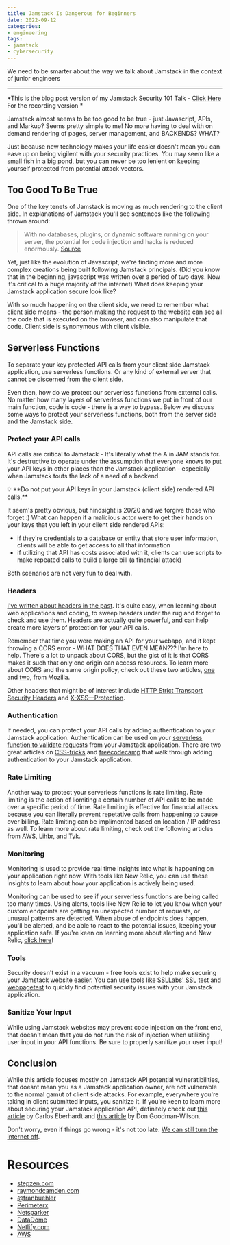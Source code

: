 ```yaml
---
title: Jamstack Is Dangerous for Beginners
date: 2022-09-12
categories:
- engineering
tags:
- jamstack
- cybersecurity
---
```


We need to be smarter about the way we talk about Jamstack in the context of junior engineers

---

*This is the blog post version of my Jamstack Security 101 Talk - [Click Here](https://www.twitch.tv/videos/1225257842?filter=all&sort=time) For the recording version *

Jamstack almost seems to be too good to be true - just Javascript, APIs, and Markup? Seems pretty simple to me! No more having to deal with on demand rendering of pages, server management, and BACKENDS? WHAT?

Just because new technology makes your life easier doesn't mean you can ease up on being vigilent with your security practices. You may seem like a small fish in a big pond, but you can never be too lenient on keeping yourself protected from potential attack vectors. 

## Too Good To Be True

One of the key tenets of Jamstack is moving as much rendering to the client side. In explanations of Jamstack you'll see sentences like the following thrown around:

> With no databases, plugins, or dynamic software running on your server, the potential for code injection and hacks is reduced enormously. [Source](https://builtvisible.com/go-static-try-jamstack/)
> 

Yet, just like the evolution of Javascript, we're finding more and more complex creations being built following Jamstack principals. (Did you know that in the beginning, javascript was written over a period of two days. Now it's critical to a huge majority of the internet) What does keeping your Jamstack application secure look like?

With so much happening on the client side, we need to remember what client side means - the person making the request to the website can see all the code that is executed on the browser, and can also manipulate that code. Client side is synonymous with client visible. 

## Serverless Functions

To separate your key protected API calls from your client side Jamstack application, use serverless functions. Or any kind of external server that cannot be discerned from the client side. 

Even then, how do we protect our serverless functions from external calls. No matter how many layers of serverless functions we put in front of our main function, code is code - there is a way to bypass. Below we discuss some ways to protect your serverless functions, both from the server side and the Jamstack side. 

### Protect your API calls

API calls are critical to Jamstack - It's literally what the A in JAM stands for. It's destructive to operate under the assumption that everyone knows to put your API keys in other places than the Jamstack application - especially when Jamstack touts the lack of a need of a backend. 

<aside>
💡 **Do not put your API keys in your Jamstack (client side) rendered API calls.**

</aside>

It seem's pretty obvious, but hindsight is 20/20 and we forgive those who forget :) What can happen if a malicious actor were to get their hands on your keys that you left in your client side rendered APIs:

- if they're credentials to a database or entity that store user information, clients will be able to get access to all that information
- if utilizing that API has costs associated with it, clients can use scripts to make repeated calls to build a large bill (a financial attack)

Both scenarios are not very fun to deal with. 

### Headers

[I've written about headers in the past](https://blog.ali.dev/engineering/2020/09/29/content-type/).  It's quite easy, when learning about web applications and coding, to sweep headers under the rug and forget to check and use them. Headers are actually quite powerful, and can help create more layers of protection for your API calls. 

Remember that time you were making an API for your webapp, and it kept throwing a CORS error - WHAT DOES THAT EVEN MEAN??? I'm here to help. There's a lot to unpack about CORS, but the gist of it is that CORS makes it such that only one origin can access resources. To learn more about CORS and the same origin policy, check out these two articles, [one](https://developer.mozilla.org/en-US/docs/Web/Security/Same-origin_policy) and [two](https://developer.mozilla.org/en-US/docs/Web/HTTP/CORS), from Mozilla.

Other headers that might be of interest include [HTTP Strict Transport Security Headers](https://developer.mozilla.org/en-US/docs/Web/HTTP/Headers/Strict-Transport-Security) and [X-XSS—Protection](https://developer.mozilla.org/en-US/docs/Web/HTTP/Headers/X-XSS-Protection). 

### Authentication

If needed, you can protect your API calls by adding authentication to your Jamstack application. Authentication can be used on your [serverless function to validate requests](https://stackoverflow.com/questions/12296017/how-to-validate-an-oauth-2-0-access-token-for-a-resource-server) from your Jamstack application. There are two great articles on [CSS-tricks](https://css-tricks.com/apis-and-authentication-on-the-jamstack/) and [freecodecamp](https://www.freecodecamp.org/news/building-jamstack-apps/) that walk through adding authentication to your Jamstack application. 

### Rate Limiting

Another way to protect your serverless functions is rate limiting. Rate limiting is the action of liomiting a certain number of API calls to be made over a specific period of time. Rate limiting is effective for financial attacks because you can literally prevent repetative calls from happening to cause over billing. Rate limiting can be implimented based on location / IP address as well. To learn more about rate limiting, check out the following articles from [AWS](https://aws.amazon.com/blogs/architecture/rate-limiting-strategies-for-serverless-applications/), [Lihbr](https://lihbr.com/blog/rate-limiting-without-overhead-netlify-or-vercel-functions), and [Tyk](https://tyk.io/blog/ip-rate-limiter-middleware/).

### Monitoring

Monitoring is used to provide real time insights into what is happening on your application right now. With tools like New Relic, you can use these insights to learn about how your application is actively being used.  

Monitoring can be used to see if your serverless functions are being called too many times. Using alerts, tools like New Relic to let you know when your custom endpoints are getting an unexpected number of requests, or unusual patterns are detected. When abuse of endpoints does happen, you'll be alerted, and be able to react to the potential issues, keeping your application safe. If you're keen on learning more about alerting and New Relic, [click here](http://trynewrelic.com)!

### Tools

Security doesn't exist in a vacuum - free tools exist to help make securing your Jamstack website easier. You can use tools like [SSLLabs' SSL](https://ssllabs.com/ssltest) test and [webpagetest](https://www.webpagetest.org/) to quickly find potential security issues with your Jamstack application. 

### Sanitize Your Input

While using Jamstack websites may prevent code injection on the front end, that doesn't mean that you do not run the risk of injection when utilizing user input in your API functions. Be sure to properly sanitize your user input! 

## Conclusion

While this article focuses mostly on Jamstack API potential vulneratibilities, that doesnt mean you as a Jamstack application owner, are not vulnerable to the normal gamut of client side attacks. For example, everywhere you're taking in client submitted inputs, you sanitize it. If you're keen to learn more about securing your Jamstack application API, definitely check out [this article](https://stepzen.com/blog/how-to-secure-api-routes-for-jamstack-sites) by Carlos Eberhardt and [this article](https://blog.sqreen.com/static-websites-security/) by Don Goodman-Wilson.

Don't worry, even if things go wrong - it's not too late. [We can still turn the internet off](https://www.theguardian.com/technology/2014/feb/28/seven-people-keys-worldwide-internet-security-web). 

# Resources

- [stepzen.com](https://stepzen.com/blog/how-to-secure-api-routes-for-jamstack-sites)
- [raymondcamden.com](https://www.raymondcamden.com/2019/07/25/multiple-ways-of-api-integration-in-your-jamstack)
- [@franbuehler](https://medium.com/@franbuehler/owasp-devslops-journey-to-tls-and-security-headers-aa892f1ac851)
- [Perimeterx](https://www.perimeterx.com/)
- [Netsparker](https://www.netsparker.com/blog/web-security/content-security-policy/)
- [DataDome](https://datadome.co/bot-management-protection/bot-detection-how-to-identify-bot-traffic-to-your-website/)
- [Netlify.com](https://www.netlify.com/blog/2016/04/11/installing-your-own-ssl-certificates-a-step-by-step-guide/)
- [AWS](https://aws.amazon.com/certificate-manager/)